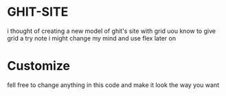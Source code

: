 # GHIT-SITE

i thought of creating a new model of ghit's site with grid uou know to give grid a try
 note i might change my mind and use flex later on

 # Customize

 fell free to change anything in this code and make it look the way you want

